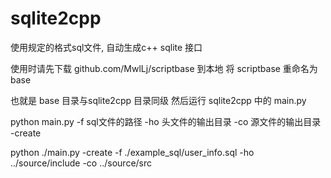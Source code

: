 # sqlite2cpp
使用规定的格式sql文件, 自动生成c++ sqlite 接口

使用时请先下载 github.com/MwlLj/scriptbase 到本地
将 scriptbase 重命名为  base

也就是 base 目录与sqlite2cpp 目录同级
然后运行 sqlite2cpp 中的 main.py


python main.py -f sql文件的路径 -ho 头文件的输出目录 -co 源文件的输出目录 -create

python  ./main.py  -create   -f ./example_sql/user_info.sql   -ho ../source/include -co ../source/src
